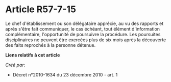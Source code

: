# Article R57-7-15

Le chef d'établissement ou son délégataire apprécie, au vu des rapports et après s'être fait communiquer, le cas échéant,
tout élément d'information complémentaire, l'opportunité de poursuivre la procédure. Les poursuites disciplinaires ne peuvent
être exercées plus de six mois après la découverte des faits reprochés à la personne détenue.

**Liens relatifs à cet article**

_Créé par_:

  - Décret n°2010-1634 du 23 décembre 2010 - art. 1
